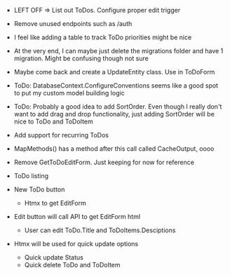 * LEFT OFF => List out ToDos. Configure proper edit trigger
* Remove unused endpoints such as /auth
* I feel like adding a table to track ToDo priorities might be nice
* At the very end, I can maybe just delete the migrations folder and have 1 migration. Might be confusing though not sure
* Maybe come back and create a UpdateEntity class. Use in ToDoForm
* ToDo: DatabaseContext.ConfigureConventions seems like a good spot to put my custom model building logic
* ToDo: Probably a good idea to add SortOrder. Even though I really don't want to add drag and drop functionality, just adding SortOrder will be nice to ToDo and ToDoItem
* Add support for recurring ToDos
* MapMethods() has a method after this call called CacheOutput, oooo
* Remove GetToDoEditForm. Just keeping for now for reference

* ToDo listing
* New ToDo button
	* Htmx to get EditForm
* Edit button will call API to get EditForm html
	* User can edit ToDo.Title and ToDoItems.Desciptions
* Htmx will be used for quick update options
	* Quick update Status
	* Quick delete ToDo and ToDoItem
